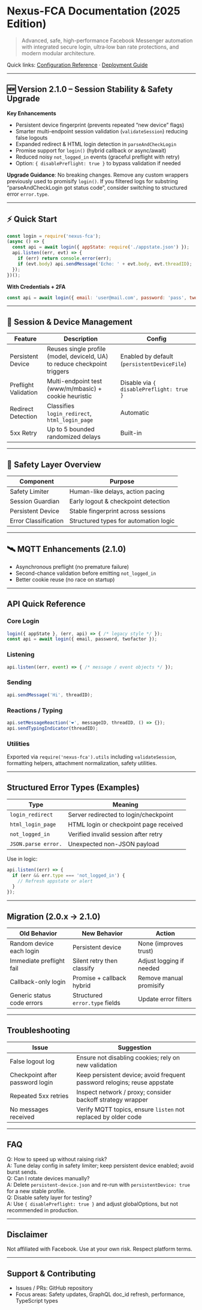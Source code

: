 # Nexus-FCA Documentation (2025 Edition)

> Advanced, safe, high-performance Facebook Messenger automation with integrated secure login, ultra‑low ban rate protections, and modern modular architecture.

Quick links: [Configuration Reference](./docs/configuration-reference.md) · [Deployment Guide](./docs/deployment-config.md)

---
## 🆕 Version 2.1.0 – Session Stability & Safety Upgrade
**Key Enhancements**
- Persistent device fingerprint (prevents repeated “new device” flags)
- Smarter multi-endpoint session validation (`validateSession`) reducing false logouts
- Expanded redirect & HTML login detection in `parseAndCheckLogin`
- Promise support for `login()` (hybrid callback or async/await)
- Reduced noisy `not_logged_in` events (graceful preflight with retry)
- Option: `{ disablePreflight: true }` to bypass validation if needed

**Upgrade Guidance**: No breaking changes. Remove any custom wrappers previously used to promisify `login()`. If you filtered logs for substring “parseAndCheckLogin got status code”, consider switching to structured error `error.type`.

---
## ⚡ Quick Start
```js
const login = require('nexus-fca');
(async () => {
  const api = await login({ appState: require('./appstate.json') });
  api.listen((err, evt) => {
    if (err) return console.error(err);
    if (evt.body) api.sendMessage('Echo: ' + evt.body, evt.threadID);
  });
})();
```
**With Credentials + 2FA**
```js
const api = await login({ email: 'user@mail.com', password: 'pass', twofactor: 'TOTPSECRET' });
```

---
## 🔐 Session & Device Management
| Feature | Description | Config |
|---------|-------------|--------|
| Persistent Device | Reuses single profile (model, deviceId, UA) to reduce checkpoint triggers | Enabled by default (`persistentDeviceFile`) |
| Preflight Validation | Multi-endpoint test (www/m/mbasic) + cookie heuristic | Disable via `{ disablePreflight: true }` |
| Redirect Detection | Classifies `login_redirect`, `html_login_page` | Automatic |
| 5xx Retry | Up to 5 bounded randomized delays | Built-in |

---
## 🧠 Safety Layer Overview
Component | Purpose
--------- | -------
Safety Limiter | Human-like delays, action pacing
Session Guardian | Early logout & checkpoint detection
Persistent Device | Stable fingerprint across sessions
Error Classification | Structured types for automation logic

---
## 🛰️ MQTT Enhancements (2.1.0)
- Asynchronous preflight (no premature failure)
- Second-chance validation before emitting `not_logged_in`
- Better cookie reuse (no race on startup)

---
## API Quick Reference
### Core Login
```js
login({ appState }, (err, api) => { /* legacy style */ });
const api = await login({ email, password, twofactor });
```
### Listening
```js
api.listen((err, event) => { /* message / event objects */ });
```
### Sending
```js
api.sendMessage('Hi', threadID);
```
### Reactions / Typing
```js
api.setMessageReaction('❤', messageID, threadID, () => {});
api.sendTypingIndicator(threadID);
```
### Utilities
Exported via `require('nexus-fca').utils` including `validateSession`, formatting helpers, attachment normalization, safety utilities.

---
## Structured Error Types (Examples)
Type | Meaning
---- | -------
`login_redirect` | Server redirected to login/checkpoint
`html_login_page` | HTML login or checkpoint page received
`not_logged_in` | Verified invalid session after retry
`JSON.parse error.` | Unexpected non-JSON payload

Use in logic:
```js
api.listen((err) => {
  if (err && err.type === 'not_logged_in') {
    // Refresh appstate or alert
  }
});
```

---
## Migration (2.0.x → 2.1.0)
Old Behavior | New Behavior | Action
------------ | ------------ | ------
Random device each login | Persistent device | None (improves trust) |
Immediate preflight fail | Silent retry then classify | Adjust logging if needed |
Callback-only login | Promise + callback hybrid | Remove manual promisify |
Generic status code errors | Structured `error.type` fields | Update error filters |

---
## Troubleshooting
Issue | Suggestion
----- | ----------
False logout log | Ensure not disabling cookies; rely on new validation
Checkpoint after password login | Keep persistent device; avoid frequent password relogins; reuse appstate
Repeated 5xx retries | Inspect network / proxy; consider backoff strategy wrapper
No messages received | Verify MQTT topics, ensure `listen` not replaced by older code

---
## FAQ
Q: How to speed up without raising risk?  
A: Tune delay config in safety limiter; keep persistent device enabled; avoid burst sends.  
Q: Can I rotate devices manually?  
A: Delete `persistent-device.json` and re-run with `persistentDevice: true` for a new stable profile.  
Q: Disable safety layer for testing?  
A: Use `{ disablePreflight: true }` and adjust globalOptions, but not recommended in production.

---
## Disclaimer
Not affiliated with Facebook. Use at your own risk. Respect platform terms.

---
## Support & Contributing
- Issues / PRs: GitHub repository
- Focus areas: Safety updates, GraphQL doc_id refresh, performance, TypeScript types

